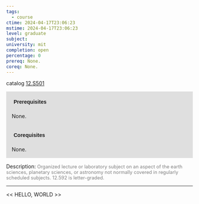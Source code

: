 ```yaml
---
tags:
  - course
ctime: 2024-04-17T23:06:23
mstime: 2024-04-17T23:06:23
level: graduate
subject: 
university: mit
completion: open
percentage: 0
prereq: None.
coreq: None.
---
```


catalog [12.S501](http://student.mit.edu/catalog/m12c.html#12.S501)

<span style="display: block; padding: 15px; background-color: rgb(100, 100, 100, 0.2);"><font id="m_prereq874_0" style="display: block; font-family: Arial, sans-serif; font-weight: bold; padding: 5px">Prerequisites</font><br><span id="prereq874_0">None.</span></span>
<span style="display: block; padding: 15px; background-color: rgb(100, 100, 100, 0.2);"><font id="m_coreq874_0" style="display: block; font-family: Arial, sans-serif; font-weight: bold; padding: 5px">Corequisites</font><br><span id="coreq874_0">None.</span></span>

<font style="">Description:</font>
<font style="color: grey; font-size: 0.8rem;">Organized lecture or laboratory subject on an aspect of the earth sciences, planetary sciences, or astronomy not normally covered in regularly scheduled subjects. 12.592 is letter-graded.</font>



---

<< HELLO, WORLD >>
